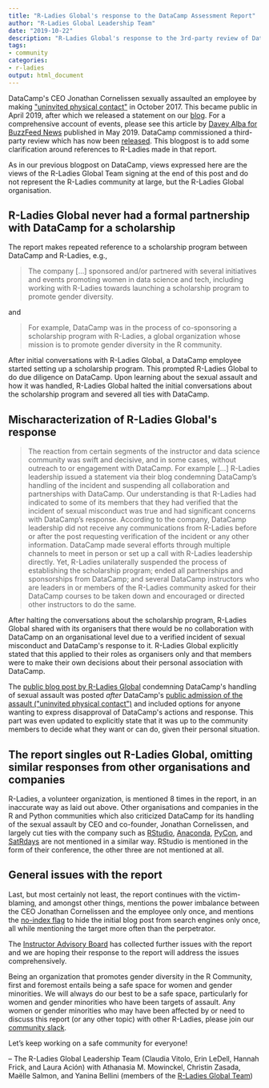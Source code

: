 ```yaml
---
title: "R-Ladies Global's response to the DataCamp Assessment Report"
author: "R-Ladies Global Leadership Team"
date: "2019-10-22"
description: "R-Ladies Global's response to the 3rd-party review of DataCamp"
tags: 
- community
categories:
- r-ladies
output: html_document
---
```





DataCamp's CEO Jonathan Cornelissen sexually assaulted an employee by making ["uninvited physical contact"](https://www.datacamp.com/community/blog/note-to-our-community) in October 2017. This became public in April 2019, after which we released a statement on our [blog](https://blog.rladies.org/post/statement-about-datacamp/). For a comprehensive account of events, please see this article by [Davey Alba for BuzzFeed News](https://www.buzzfeednews.com/article/daveyalba/datacamp-sexual-harassment-metoo-tech-startup) published in May 2019. DataCamp commissioned a third-party review which has now been [released](https://assets.datacamp.com/working-ideal-independent-third-party-review-of-datacamp.pdf). This blogpost is to add some clarification around references to R-Ladies made in that report.

As in our previous blogpost on DataCamp, views expressed here are the views of the R-Ladies Global Team signing at the end of this post and do not represent the R-Ladies community at large, but the R-Ladies Global organisation.


## R-Ladies Global never had a formal partnership with DataCamp for a scholarship

The report makes repeated reference to a scholarship program between DataCamp and R-Ladies, e.g.,

> The company [...] sponsored and/or partnered with several initiatives and events promoting women in data science and tech, including working with R-Ladies towards launching a scholarship program to promote gender diversity.

and

> For example, DataCamp was in the process of co-sponsoring a scholarship program with R-Ladies, a global organization whose mission is to promote gender diversity in the R community.

After initial conversations with R-Ladies Global, a DataCamp employee started setting up a scholarship program. This prompted R-Ladies Global to do due diligence on DataCamp. Upon learning about the sexual assault and how it was handled, R-Ladies Global halted the initial conversations about the scholarship program and severed all ties with DataCamp.


## Mischaracterization of R-Ladies Global's response

> The reaction from certain segments of the instructor and data science community was swift and decisive, and in some cases, without outreach to or engagement with DataCamp. For example [...] R-Ladies leadership issued a statement via their blog condemning DataCamp’s handling of the incident and suspending all collaboration and partnerships with DataCamp. Our understanding is that R-Ladies had indicated to some of its members that they had verified that the incident of sexual misconduct was true and had significant concerns with DataCamp’s response. According to the company, DataCamp leadership did not receive any communications from R-Ladies before or after the post requesting verification of the incident or any other information. DataCamp made several efforts through multiple channels to meet in person or set up a call with R-Ladies leadership directly. Yet, R-Ladies unilaterally suspended the process of establishing the scholarship program; ended all partnerships and sponsorships from DataCamp; and several DataCamp instructors who are leaders in or members of the R-Ladies community asked for their DataCamp courses to be taken down and encouraged or directed other instructors to do the same.

After halting the conversations about the scholarship program, R-Ladies Global shared with its organisers that there would be no collaboration with DataCamp on an organisational level due to a verified incident of sexual misconduct and DataCamp's response to it. R-Ladies Global explicitly stated that this applied to their roles as organisers only and that members were to make their own decisions about their personal association with DataCamp.

The [public blog post by R-Ladies Global](https://blog.rladies.org/post/statement-about-datacamp/) condemning DataCamp's handling of sexual assault was posted *after* DataCamp's [public admission of the assault ("uninvited physical contact")](https://www.datacamp.com/community/blog/note-to-our-community) and included options for anyone wanting to express disapproval of DataCamp's actions and response. This part was even updated to explicitly state that it was up to the community members to decide what they want or can do, given their personal situation.


## The report singles out R-Ladies Global, omitting similar responses from other organisations and companies

R-Ladies, a volunteer organization, is mentioned 8 times in the report, in an inaccurate way as laid out above. Other organisations and companies in the R and Python communities which also criticized DataCamp for its handling of the sexual assault by CEO and co-founder, Jonathan Cornelissen, and largely cut ties with the company such as [RStudio](https://twitter.com/rstudio/status/1117889763711696896), [Anaconda](https://www.anaconda.com/updated-statement-about-our-relationship-with-datacamp/), [PyCon](https://pycon.blogspot.com/2019/04/an-update-regarding-pycon-2019-sponsor.html), and [SatRdays](https://satrdays.org/blog/2019/04/14/datacamp-sponsorship/) are not mentioned in a similar way. RStudio is mentioned in the form of their conference, the other three are not mentioned at all.


## General issues with the report

Last, but most certainly not least, the report continues with the victim-blaming, and amongst other things, mentions the power imbalance between the CEO Jonathan Cornelissen and the employee only once, and mentions the [no-index flag](https://twitter.com/noamross/status/1116709899159916544) to hide the initial blog post from search engines only once, all while mentioning the target more often than the perpetrator.

The [Instructor Advisory Board](https://twitter.com/AllenDowney/status/1184568115880976384) has collected further issues with the report and we are hoping their response to the report will address the issues comprehensively.
 
Being an organization that promotes gender diversity in the R Community, first and foremost entails being a safe space for women and gender minorities. We will always do our best to be a safe space, particularly for women and gender minorities who have been targets of assault. Any women or gender minorities who may have been affected by or need to discuss this report (or any other topic) with other R-Ladies, please join our [community slack](https://rladies-community-slack.herokuapp.com/).

Let’s keep working on a safe community for everyone!

– The R-Ladies Global Leadership Team (Claudia Vitolo, Erin LeDell, Hannah Frick, and Laura Ación) with Athanasia M. Mowinckel, Christin Zasada, Maëlle Salmon, and Yanina Bellini (members of the [R-Ladies Global Team](https://rladies.org/about-us/team/))

